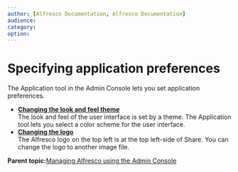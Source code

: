 ```yaml
---
author: [Alfresco Documentation, Alfresco Documentation]
audience: 
category: 
option: 
---
```


# Specifying application preferences

The Application tool in the Admin Console lets you set application preferences.

-   **[Changing the look and feel theme](../tasks/at-adminconsole-theme.md)**  
The look and feel of the user interface is set by a theme. The Application tool lets you select a color scheme for the user interface.
-   **[Changing the logo](../tasks/at-adminconsole-logo.md)**  
The Alfresco logo on the top left is at the top left-side of Share. You can change the logo to another image file.

**Parent topic:**[Managing Alfresco using the Admin Console](../concepts/at-adminconsole.md)

